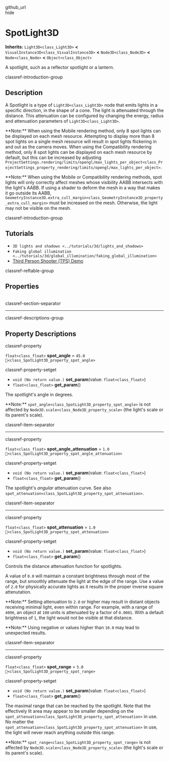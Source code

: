 github\_url  
hide

# SpotLight3D

**Inherits:** `Light3D<class_Light3D>` **&lt;**
`VisualInstance3D<class_VisualInstance3D>` **&lt;**
`Node3D<class_Node3D>` **&lt;** `Node<class_Node>` **&lt;**
`Object<class_Object>`

A spotlight, such as a reflector spotlight or a lantern.

classref-introduction-group

## Description

A Spotlight is a type of `Light3D<class_Light3D>` node that emits lights
in a specific direction, in the shape of a cone. The light is attenuated
through the distance. This attenuation can be configured by changing the
energy, radius and attenuation parameters of `Light3D<class_Light3D>`.

\*\*Note:\*\* When using the Mobile rendering method, only 8 spot lights
can be displayed on each mesh resource. Attempting to display more than
8 spot lights on a single mesh resource will result in spot lights
flickering in and out as the camera moves. When using the Compatibility
rendering method, only 8 spot lights can be displayed on each mesh
resource by default, but this can be increased by adjusting
`ProjectSettings.rendering/limits/opengl/max_lights_per_object<class_ProjectSettings_property_rendering/limits/opengl/max_lights_per_object>`.

\*\*Note:\*\* When using the Mobile or Compatibility rendering methods,
spot lights will only correctly affect meshes whose visibility AABB
intersects with the light's AABB. If using a shader to deform the mesh
in a way that makes it go outside its AABB,
`GeometryInstance3D.extra_cull_margin<class_GeometryInstance3D_property_extra_cull_margin>`
must be increased on the mesh. Otherwise, the light may not be visible
on the mesh.

classref-introduction-group

## Tutorials

-   `3D lights and shadows <../tutorials/3d/lights_and_shadows>`
-   `Faking global illumination <../tutorials/3d/global_illumination/faking_global_illumination>`
-   [Third Person Shooter (TPS)
    Demo](https://godotengine.org/asset-library/asset/2710)

classref-reftable-group

## Properties

<table>
<tbody>
<tr>
</tr>
<tr>
</tr>
<tr>
</tr>
<tr>
</tr>
<tr>
</tr>
<tr>
</tr>
</tbody>
</table>

classref-section-separator

------------------------------------------------------------------------

classref-descriptions-group

## Property Descriptions

classref-property

`float<class_float>` **spot\_angle** = `45.0`
`🔗<class_SpotLight3D_property_spot_angle>`

classref-property-setget

-   `void (No return value.)` **set\_param**(value:
    `float<class_float>`)
-   `float<class_float>` **get\_param**()

The spotlight's angle in degrees.

\*\*Note:\*\* `spot_angle<class_SpotLight3D_property_spot_angle>` is not
affected by `Node3D.scale<class_Node3D_property_scale>` (the light's
scale or its parent's scale).

classref-item-separator

------------------------------------------------------------------------

classref-property

`float<class_float>` **spot\_angle\_attenuation** = `1.0`
`🔗<class_SpotLight3D_property_spot_angle_attenuation>`

classref-property-setget

-   `void (No return value.)` **set\_param**(value:
    `float<class_float>`)
-   `float<class_float>` **get\_param**()

The spotlight's *angular* attenuation curve. See also
`spot_attenuation<class_SpotLight3D_property_spot_attenuation>`.

classref-item-separator

------------------------------------------------------------------------

classref-property

`float<class_float>` **spot\_attenuation** = `1.0`
`🔗<class_SpotLight3D_property_spot_attenuation>`

classref-property-setget

-   `void (No return value.)` **set\_param**(value:
    `float<class_float>`)
-   `float<class_float>` **get\_param**()

Controls the distance attenuation function for spotlights.

A value of `0.0` will maintain a constant brightness through most of the
range, but smoothly attenuate the light at the edge of the range. Use a
value of `2.0` for physically accurate lights as it results in the
proper inverse square attenutation.

\*\*Note:\*\* Setting attenuation to `2.0` or higher may result in
distant objects receiving minimal light, even within range. For example,
with a range of `4096`, an object at `100` units is attenuated by a
factor of `0.0001`. With a default brightness of `1`, the light would
not be visible at that distance.

\*\*Note:\*\* Using negative or values higher than `10.0` may lead to
unexpected results.

classref-item-separator

------------------------------------------------------------------------

classref-property

`float<class_float>` **spot\_range** = `5.0`
`🔗<class_SpotLight3D_property_spot_range>`

classref-property-setget

-   `void (No return value.)` **set\_param**(value:
    `float<class_float>`)
-   `float<class_float>` **get\_param**()

The maximal range that can be reached by the spotlight. Note that the
effectively lit area may appear to be smaller depending on the
`spot_attenuation<class_SpotLight3D_property_spot_attenuation>` in use.
No matter the
`spot_attenuation<class_SpotLight3D_property_spot_attenuation>` in use,
the light will never reach anything outside this range.

\*\*Note:\*\* `spot_range<class_SpotLight3D_property_spot_range>` is not
affected by `Node3D.scale<class_Node3D_property_scale>` (the light's
scale or its parent's scale).
